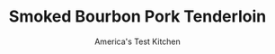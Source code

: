 ---
layout: ../../layouts/MarkdownPostLayout.astro
title: Smoked Bourbon Pork Tenderloin
author: America's Test Kitchen
pubDate: 2023-03-15
description: "A faster way to tender, juicy, smoke-kissed pork."
image_url: https://res.cloudinary.com/hksqkdlah/image/upload/ar_1:1,c_fill,dpr_2.0,f_auto,fl_lossy.progressive.strip_profile,g_faces:auto,q_auto:low,w_344/SFS_GrillSmokedPorkTenderloin_050_ele4f8
tags: ["Main Courses","Pork","Grilling & Barbecue"]
calories: 1560
protein: 31
carbohydrates: 8
fats: 5
fiber: 
ingredients: ["½ cup, bourbon","½ cup, soy sauce","3 tablespoons, packed brown sugar","3 , garlic cloves, smashed and peeled","1 teaspoon, pepper","½ teaspoon, red pepper flakes","2 (1-pound), pork tenderloins, trimmed","1 cup, wood chips"]
serves: 6
time: "1½ hours, plus 3 hours marinating"
instructions: ["Combine bourbon, soy sauce, sugar, garlic, pepper, and pepper flakes in medium saucepan. Bring to boil over medium-high heat and boil for 1 minute. Remove from heat and let cool completely. Reserve ¼ cup bourbon mixture. (Bourbon mixture can be refrigerated for up to 3 days.)","Place pork in 1-gallon zipper-lock bag and add remaining bourbon mixture to bag. Seal bag; turn to distribute marinade; and refrigerate for at least 3 hours or up to 24 hours, flipping occasionally.","Just before grilling, soak wood chips in water for 15 minutes, then drain. Using large piece of heavy-duty aluminum foil, wrap soaked chips in 8 by 4-inch foil packet. (Make sure chips do not poke holes in sides or bottom of packet.) Cut 2 evenly spaced 2-inch slits in top of packet.","FOR A CHARCOAL GRILL: Open bottom vent completely. Light large chimney starter mounded with charcoal briquettes (7 quarts). When top coals are partially covered with ash, pour evenly over half of grill. Place wood chip packet on coals. Set cooking grate in place, cover, and open lid vent completely. Heat grill until hot, about 5 minutes.","FOR A GAS GRILL: Remove cooking grate and place wood chip packet directly on primary burner. Set cooking grate in place; turn all burners to high; cover; and heat grill until hot, about 15 minutes. Leave primary burner on high and turn off other burner(s). (Adjust primary burner [or, if using 3-burner grill, primary burner and second burner] as needed to maintain grill temperature between 350 and 400 degrees.)","Clean and oil cooking grate. Place pork on cooler side of grill as far as possible from heat source, positioning tenderloins parallel with fire (if using charcoal) or burners (if using gas). Cover and cook until pork registers 135 degrees, 15 to 20 minutes, flipping and rotating halfway through cooking. (Re-cover grill after checking for doneness.)","Brush top and sides of pork with half of reserved bourbon mixture. Flip pork so bottom now faces up and transfer to hotter part of grill. Brush top of pork with remaining reserved bourbon mixture. Cook, uncovered, until pork is lightly charred and registers 140 degrees, 3 to 5 minutes, flipping tenderloins halfway through cooking.","Transfer pork to cutting board, tent with aluminum foil, and let rest for 10 minutes. Slice ½ inch thick. Serve."]
nutrition: ["679 mg Potassium, K","388 mg Phosphorus, P","26 mg Calcium, Ca","1 mg Iron, Fe","56 mg Magnesium, Mg","1244 mg Sodium, Na","2 mg Zinc, Zn","5 g Total lipid (fat)","9 mg Niacin","1 g Fatty acids, total monounsaturated","1 mg Thiamin","93 mg Cholesterol","1 g Fatty acids, total saturated","3 µg Folate, food","6 g Sugars, total","135 g Water","8 g Carbohydrate, by difference","3 µg Folate, DFE","31 g Protein","1 mg Vitamin B-6","260 kcal Energy","6 g Sugars, added","1560 calories"]
notes: "Use a bourbon youd be happy drinking. This pork is very flavorful after 3 hours of marinating, but if you have the time, we suggest marinating for longer. The longer it sits in the marinade, the more flavorful it will be."
---